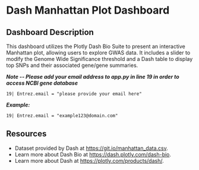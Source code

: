 # Dash Manhattan Plot Dashboard 

## Dashboard Description
This dashboard utilizes the Plotly Dash Bio Suite to present an interactive Manhattan plot, allowing users to explore GWAS data. It includes a slider to modify the Genome Wide Significance threshold and a Dash table to display top SNPs and their associated gene/gene summaries.

***Note -- Please add your email address to app.py in line 19 in order to access NCBI gene database***

```
19| Entrez.email = "please provide your email here"
```
***Example:***
```
19| Entrez.email = "example123@domain.com"
```


## Resources 
* Dataset provided by Dash at https://git.io/manhattan_data.csv. 
* Learn more about Dash Bio at https://dash.plotly.com/dash-bio. 
* Learn more about Dash at https://plotly.com/products/dash/.
